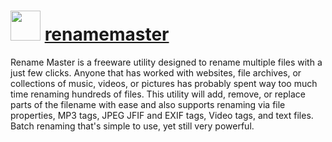 # <img src="https://cdn.jsdelivr.net/gh/chocolatey/chocolatey-coreteampackages@430343e7340dd59994b68ec86842b65ed74466ed/icons/renamemaster.png" width="48" height="48"/> [renamemaster](https://chocolatey.org/packages/renamemaster)

Rename Master is a freeware utility designed to rename multiple files with a just few clicks. Anyone that has worked with websites, file archives, or collections of music, videos, or pictures has probably spent way too much time renaming hundreds of files. This utility will add, remove, or replace parts of the filename with ease and also supports renaming via file properties, MP3 tags, JPEG JFIF and EXIF tags, Video tags, and text files. Batch renaming that's simple to use, yet still very powerful.
